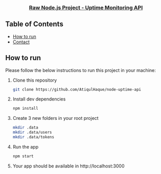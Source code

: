 <p align="center">
  <h3 align="center"><a href="https://github.com/AtiqulHaque/node-uptime-api">Raw Node.js Project - Uptime Monitoring API </a></h3>

<!-- TABLE OF CONTENTS -->

## Table of Contents

- [How to run](#how-to-run)
- [Contact](#contact)

<!-- HOW TO RUN -->

## How to run

Please follow the below instructions to run this project in your machine:

1. Clone this repository
   ```sh
   git clone https://github.com/AtiqulHaque/node-uptime-api
   ```
2. Install dev dependencies
   ```sh
   npm install
   ```
3. Create 3 new folders in your root project
   ```sh
   mkdir .data
   mkdir .data/users
   mkdir .data/tokens
   ```
4. Run the app
   ```sh
   npm start
   ```
5. Your app should be available in http://localhost:3000
